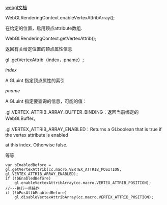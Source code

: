 [webgl文档]("https://developer.mozilla.org/zh-CN/docs/Web/API/WebGLRenderingContext" "markdown")

WebGLRenderingContext.enableVertexAttribArray();

在给定的位置，启用顶点attribute数组.


WebGLRenderingContext.getVertexAttrib();

返回有关给定位置的顶点属性信息

gl .getVertexAttrib（index，pname）;

_index_ 

A GLuint 指定顶点属性的索引
    
_pname_

A GLuint 指定要查询的信息，可能的值：

.gl.VERTEX_ATTRIB_ARRAY_BUFFER_BINDING：返回当前绑定的WebGLBuffer。

.gl.VERTEX_ATTRIB_ARRAY_ENABLED：Returns a GLboolean that is true if the vertex attribute is enabled  

 at this index. Otherwise false.

等等


    var bEnabledBefore = gl.getVertexAttrib(cc.macro.VERTEX_ATTRIB_POSITION, gl.VERTEX_ATTRIB_ARRAY_ENABLED);
    if (!bEnabledBefore)
        gl.enableVertexAttribArray(cc.macro.VERTEX_ATTRIB_POSITION);
    //---执行一些操作
    if (!bPosAttbEnabledBefore)
        gl.disableVertexAttribArray(cc.macro.VERTEX_ATTRIB_POSITION);

